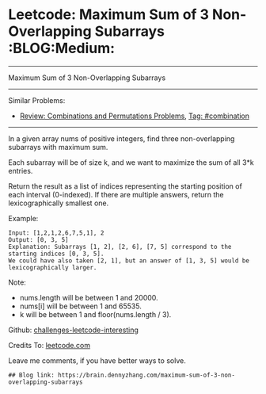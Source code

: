 # Leetcode: Maximum Sum of 3 Non-Overlapping Subarrays     :BLOG:Medium:


---

Maximum Sum of 3 Non-Overlapping Subarrays  

---

Similar Problems:  
-   [Review: Combinations and Permutations Problems](https://brain.dennyzhang.com/review-combination), [Tag: #combination](https://brain.dennyzhang.com/tag/combination)

---

In a given array nums of positive integers, find three non-overlapping subarrays with maximum sum.  

Each subarray will be of size k, and we want to maximize the sum of all 3\*k entries.  

Return the result as a list of indices representing the starting position of each interval (0-indexed). If there are multiple answers, return the lexicographically smallest one.  

Example:  

    Input: [1,2,1,2,6,7,5,1], 2
    Output: [0, 3, 5]
    Explanation: Subarrays [1, 2], [2, 6], [7, 5] correspond to the starting indices [0, 3, 5].
    We could have also taken [2, 1], but an answer of [1, 3, 5] would be lexicographically larger.

Note:  
-   nums.length will be between 1 and 20000.
-   nums[i] will be between 1 and 65535.
-   k will be between 1 and floor(nums.length / 3).

Github: [challenges-leetcode-interesting](https://github.com/DennyZhang/challenges-leetcode-interesting/tree/master/maximum-sum-of-3-non-overlapping-subarrays)  

Credits To: [leetcode.com](https://leetcode.com/problems/maximum-sum-of-3-non-overlapping-subarrays/description/)  

Leave me comments, if you have better ways to solve.  

    ## Blog link: https://brain.dennyzhang.com/maximum-sum-of-3-non-overlapping-subarrays
